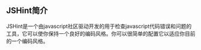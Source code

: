 ## JSHint简介

JSHint是一个由javascript社区驱动开发的用于检查javascript代码错误和问题的工具，它可以使你保持一个良好的编码风格。你可以很简单的配置它以适应你目前的一个编码风格。


